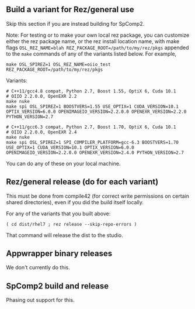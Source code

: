 Build a variant for Rez/general use
-----------------------------------

Skip this section if you are instead building for SpComp2.

Note: For testing or to make your own local rez package, you can customize
either the rez package name, or the rez install location name, with make
flags `OSL_REZ_NAME=blah REZ_PACKAGE_ROOT=/path/to/my/rez/pkgs` appended
to the `make` commands of any of the variants listed below. For example,

    make OSL_SPIREZ=1 OSL_REZ_NAME=oiio_test REZ_PACKAGE_ROOT=/path/to/my/rez/pkgs


Variants:

    # C++11/gcc4.8 compat, Python 2.7, Boost 1.55, OptiX 6, Cuda 10.1
    # OIIO 2.2.0.0, OpenEXR 2.2
    make nuke
    make spi OSL_SPIREZ=1 BOOSTVERS=1.55 USE_OPTIX=1 CUDA_VERSION=10.1 OPTIX_VERSION=6.0.0 OPENIMAGEIO_VERSION=2.2.0.0 OPENEXR_VERSION=2.2.0 PYTHON_VERSION=2.7

    # C++11/gcc6.3 compat, Python 2.7, Boost 1.70, OptiX 6, Cuda 10.1
    # OIIO 2.2.0.0, OpenEXR 2.4
    make nuke
    make spi OSL_SPIREZ=1 SPI_COMPILER_PLATFORM=gcc-6.3 BOOSTVERS=1.70 USE_OPTIX=1 CUDA_VERSION=10.1 OPTIX_VERSION=6.0.0 OPENIMAGEIO_VERSION=2.2.0.0 OPENEXR_VERSION=2.4.0 PYTHON_VERSION=2.7



You can do any of these on your local machine.


Rez/general release (do for each variant)
-----------------------------------------

This must be done from compile42 (for correct write permissions on certain
shared directories), even if you did the build itself locally.

For any of the variants that you built above:

    ( cd dist/rhel7 ; rez release --skip-repo-errors )

That command will release the dist to the studio.


Appwrapper binary releases
--------------------------

We don't currently do this.

<!---
This step is for the ONE general/rez variant that we believe is the
canonical source of command line oslc and oslinfo. After building and
releasing as above,

    cp dist/rhel7/OSL_*.xml /shots/spi/home/lib/app_cfg/OSL

That will make appcfg aware of the release.

To also make this release the new facility default:

    db-any spi/home/OSL.bin highest /shots/spi/home/lib/app_cfg/OSL/OSL_A.B.C.D.xml

where A.B.C.D is the version.
--->


SpComp2 build and release
-------------------------

Phasing out support for this.
